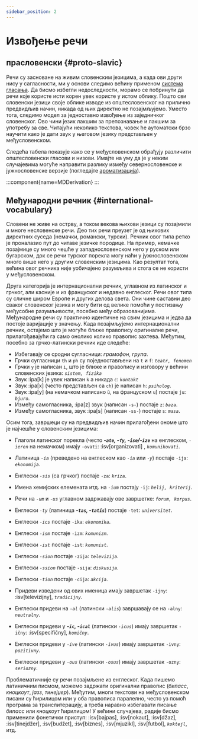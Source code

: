 ```yaml
---
sidebar_position: 2
---
```


# Извођење речи

## прасловенски \{#proto-slavic}

Речи су засноване на живим словенским језицима, а када ови други нису у сагласности, ми у основи следимо већину применом [система гласања][1]. Да бисмо избегли недоследности, морамо се побринути да речи које користе исти корен увек користе у истом облику. Пошто сви словенски језици своје облике изводе из општесловенског на прилично предвидљив начин, никада од њих директно не позајмљујемо. Уместо тога, следимо модел за једноставно извођење из заједничког словенског. Ово чини језик лакшим за препознавање и лакшим за употребу за све. Читајући неколико текстова, човек ће аутоматски брзо научити како је дати звук у његовом језику представљен у међусловенском.

Следећа табела показује како се у међусловенском обрађују различити општесловенски гласови и низови. Имајте на уму да је у неким случајевима могуће направити разлику између севернословенске и јужнословенске верзије (погледајте [ароматизација][2]).

:::component{name=MDDerivation}
:::

## Међународни речник \{#international-vocabulary}

Словени не живе на острву, а током векова њихови језици су позајмили и многе несловенске речи. Део тих речи преузет је од њихових директних суседа (немачки, романски, турски). Речник овог типа ретко је проналазио пут до читаве језичке породице. На пример, немачке позајмице су много чешће у западнословенском него у руском или бугарском, док се речи турског порекла могу наћи у јужнословенском много више него у другим словенским језицима. Као резултат тога, већина овог речника није уобичајено разумљива и стога се не користи у међусловенском.

Друга категорија је интернационални речник, углавном из латинског и грчког, али касније и из француског и недавно енглеског. Речи овог типа су сличне широм Европе и других делова света. Они чине саставни део сваког словенског језика и могу бити од велике помоћи у постизању међусобне разумљивости, посебно међу образованијима. Међународне речи су практично идентичне на свим језицима и једва да постоје варијације у значењу. Када позајмљујемо интернационални речник, остајемо што је могуће ближе правопису оригиналне речи, прилагођавајући га само онолико колико правопис захтева. Међутим, посебно за грчко-латински речник иде следеће:

- Избегавају се сродни сугласници: _грамофон_, _група_.
- Грчки сугласници `th` и `ph` су поједностављени на `t` и `f`: _`teatr, fenomen`_
- Грчки `y` је написан `i`, што је ближе и правопису и изговору у већини словенских језика: _`sistem, fizika`_
- Звук :ipa[k] је увек написан `k` а никада `c`: _`kontakt`_
- Звук :ipa[x] (често представљен са `ch`) је написан `h`: _`psiholog`_.
- Звук :ipa[y] (на немачком написано `ü`, на француском `u`) постаје `ju`: _`bjuro`_.
- Између самогласника, :ipa[z] звук (написан `-s-`) постаје `z`: _`baza`_.
- Између самогласника, звук :ipa[s] (написан `-ss-`) постаје `s`: _`masa`_.

Осим тога, завршеци су на предвидљив начин прилагођени ономе што је најчешће у словенским језицима:

- Глаголи латинског порекла (често _**-`ate`, -`fy`, -`ise`/-`ize`**_ на енглеском, _`-ieren`_ на немачком) имају `-ovati`: :isv[organizovati] , _`komunikovati`_.

- Латиница _`-ia`_ (преведено на енглеском као _`-ia`_ или _`-y`_) постаје `-ija`: _`ekonomija`_.
- Енглески _`-sis`_ (са грчког) постаје `-za`: _`kriza`_.
- Имена хемијских елемената итд. на _`-ium`_ постају `-ij`: _`helij, kriterij`_.
- Речи на _`-um`_ и _`-us`_ углавном задржавају ове завршетке: _`forum, korpus`_.
- Енглески _`-ty`_ (латиница _**-`tas`, -`tatis`**_) постаје `-tet`: _`universitet`_.
- Енглески _`-ics`_ постаје `-ika`: _`ekonomika`_.
- Енглески _`-ism`_ постаје `-izm`: _`komunizm`_.
- Енглески _`-ist`_ постаје `-ist`: _`komunist`_.
- Енглески _`-sion`_ постаје `-zija`: _`televizija`_.
- Енглески _`-ssion`_ постаје `-sija`: _`diskusija`_.
- Енглески _`-tion`_ постаје `-cija`: _`akcija`_.
- Придеви изведени од ових именица имају завршетак `-ijny`: :isv[televizijny], _`tradicijny`_.
- Енглески придеви на _`-al`_ (латински _`-alis`_) завршавају се на `-alny`: _`neutralny`_.
- Енглески придеви у _**-`ic`, -`ical`**_ (латински _`-icus`_) имају завршетак `-ičny`: :isv[specifičny], _`komičny`_.
- Енглески придеви у _`-ive`_ (латински _`-ivus`_) имају завршетак `-ivny`: _`pozitivny`_.
- Енглески придеви у _`-ous`_ (латински _`-osus`_) имају завршетак `-ozny`: _`seriozny`_.

Проблематичније су речи позајмљене из енглеског. Када пишемо латиничним писмом, можемо задржати оригинални правопис (_бипасс_, _кноцкоут_, _јазз_, _тинејџер_). Међутим, многи текстови на међусловенском писани су ћирилицом или у оба правописа паралелно, често уз помоћ програма за транслитерацију, а треба наравно избегавати писање _бипасс_ или _кноцкоут_ ћирилицом! У већини случајева, радије бисмо применили фонетички приступ: :isv[bajpas], :isv[nokaut], :isv[džaz], :isv[tinejdžer], :isv[budžet], :isv[biznes], :isv[mjuzikl], :isv[futbol], _`koktejl`_, итд.

[1]: ../misc/design-criteria.md#vocabulary
[2]: flavourisation.md
